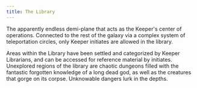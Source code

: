 ```yaml
---
title: The Library
---
```


The apparently endless demi-plane that acts as the Keeper's center of operations. Connected to the rest of the galaxy via a complex system of teleportation circles, only Keeper initiates are allowed in the library.

Areas within the Library have been settled and categorized by Keeper Librarians, and can be accessed for reference material by initiates. Unexplored regions of the library are chaotic dungeons filled with the fantastic forgotten knowledge of a long dead god, as well as the creatures that gorge on its corpse. Unknowable dangers lurk in the depths.
